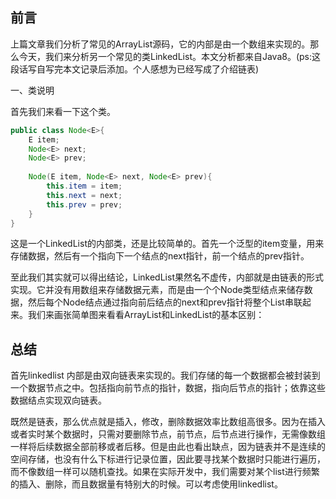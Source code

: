 ## 前言

上篇文章我们分析了常见的ArrayList源码，它的内部是由一个数组来实现的。那么今天，我们来分析另一个常见的类LinkedList。本文分析都来自Java8。(ps:这段话写自写完本文记录后添加。个人感想为已经写成了介绍链表)

一、类说明

首先我们来看一下这个类。

```java
public class Node<E>{
    E item;
    Node<E> next;
    Node<E> prev;
    
    Node(E item, Node<E> next, Node<E> prev){
        this.item = item;
        this.next = next;
        this.prev = prev;
    }
}
```

这是一个LinkedList的内部类，还是比较简单的。首先一个泛型的item变量，用来存储数据，然后有一个指向下一个结点的next指针，前一个结点的prev指针。

至此我们其实就可以得出结论，LinkedList果然名不虚传，内部就是由链表的形式实现。它并没有用数组来存储数据元素，而是由一个个Node类型结点来储存数据，然后每个Node结点通过指向前后结点的next和prev指针将整个List串联起来。我们来画张简单图来看看ArrayList和LinkedList的基本区别：

## 总结

首先linkedlist
内部是由双向链表来实现的。我们存储的每一个数据都会被封装到一个数据节点之中。包括指向前节点的指针，数据，指向后节点的指针；依靠这些数据结点实现双向链表。

既然是链表，那么优点就是插入，修改，删除数据效率比数组高很多。因为在插入或者实时某个数据时，只需对要删除节点，前节点，后节点进行操作，无需像数组一样将后续数据全部前移或者后移。但是由此也看出缺点，因为链表并不是连续的空间存储，也没有什么下标进行记录位置，因此要寻找某个数据时只能进行遍历，而不像数组一样可以随机查找。如果在实际开发中，我们需要对某个list进行频繁的插入、删除，而且数据量有特别大的时候。可以考虑使用linkedlist。
